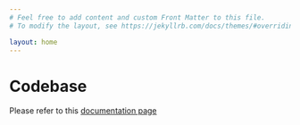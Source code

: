 ```yaml
---
# Feel free to add content and custom Front Matter to this file.
# To modify the layout, see https://jekyllrb.com/docs/themes/#overriding-theme-defaults

layout: home
---
```


# Codebase

Please refer to this [documentation page](./Publish/docs/build/html/index.html)

